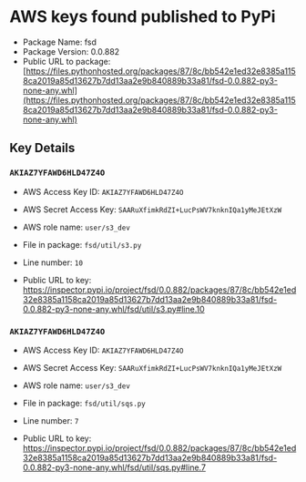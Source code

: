 # AWS keys found published to PyPi

* Package Name: fsd
* Package Version: 0.0.882
* Public URL to package: [https://files.pythonhosted.org/packages/87/8c/bb542e1ed32e8385a1158ca2019a85d13627b7dd13aa2e9b840889b33a81/fsd-0.0.882-py3-none-any.whl](https://files.pythonhosted.org/packages/87/8c/bb542e1ed32e8385a1158ca2019a85d13627b7dd13aa2e9b840889b33a81/fsd-0.0.882-py3-none-any.whl)

## Key Details

### `AKIAZ7YFAWD6HLD47Z4O`

* AWS Access Key ID: `AKIAZ7YFAWD6HLD47Z4O`
* AWS Secret Access Key: `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` 
* AWS role name: `user/s3_dev`
* File in package: `fsd/util/s3.py`
* Line number: `10`

* Public URL to key: https://inspector.pypi.io/project/fsd/0.0.882/packages/87/8c/bb542e1ed32e8385a1158ca2019a85d13627b7dd13aa2e9b840889b33a81/fsd-0.0.882-py3-none-any.whl/fsd/util/s3.py#line.10



### `AKIAZ7YFAWD6HLD47Z4O`

* AWS Access Key ID: `AKIAZ7YFAWD6HLD47Z4O`
* AWS Secret Access Key: `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` 
* AWS role name: `user/s3_dev`
* File in package: `fsd/util/sqs.py`
* Line number: `7`

* Public URL to key: https://inspector.pypi.io/project/fsd/0.0.882/packages/87/8c/bb542e1ed32e8385a1158ca2019a85d13627b7dd13aa2e9b840889b33a81/fsd-0.0.882-py3-none-any.whl/fsd/util/sqs.py#line.7


